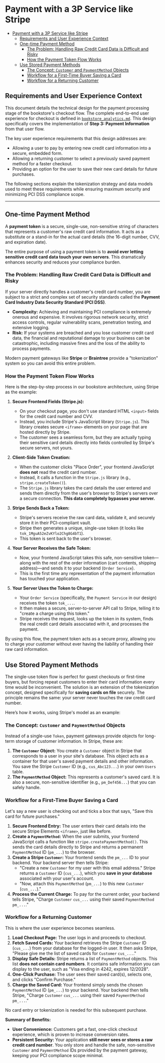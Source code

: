 # Payment with a 3P Service like Stripe

- [Payment with a 3P Service like Stripe](#payment-with-a-3p-service-like-stripe)
  - [Requirements and User Experience Context](#requirements-and-user-experience-context)
  - [One-time Payment Method](#one-time-payment-method)
    - [The Problem: Handling Raw Credit Card Data is Difficult and Risky](#the-problem-handling-raw-credit-card-data-is-difficult-and-risky)
    - [How the Payment Token Flow Works](#how-the-payment-token-flow-works)
  - [Use Stored Payment Methods](#use-stored-payment-methods)
    - [The Concept: `Customer` and `PaymentMethod` Objects](#the-concept-customer-and-paymentmethod-objects)
    - [Workflow for a First-Time Buyer Saving a Card](#workflow-for-a-first-time-buyer-saving-a-card)
    - [Workflow for a Returning Customer](#workflow-for-a-returning-customer)

## Requirements and User Experience Context

This document details the technical design for the payment processing stage of the bookstore's checkout flow. The complete end-to-end user experience for checkout is defined in [`bookstore_analytics.md`](./bookstore_analytics.md). This design specifically covers the implementation of **Step 3: Payment Information** from that user flow.

The key user experience requirements that this design addresses are:
* Allowing a user to pay by entering new credit card information into a secure, embedded form.
* Allowing a returning customer to select a previously saved payment method for a faster checkout.
* Providing an option for the user to save their new card details for future purchases.

The following sections explain the tokenization strategy and data models used to meet these requirements while ensuring maximum security and minimizing PCI DSS compliance scope.

---

## One-time Payment Method

A **payment token** is a secure, single-use, non-sensitive string of characters that represents a customer's raw credit card information. It acts as a substitute or a stand-in for the actual card details (the 16-digit number, CVV, and expiration date).

The entire purpose of using a payment token is to **avoid ever letting sensitive credit card data touch your own servers**. This dramatically enhances security and reduces your compliance burden.

### The Problem: Handling Raw Credit Card Data is Difficult and Risky

If your server directly handles a customer's credit card number, you are subject to a strict and complex set of security standards called the **Payment Card Industry Data Security Standard (PCI DSS)**.

* **Complexity:** Achieving and maintaining PCI compliance is extremely onerous and expensive. It involves rigorous network security, strict access controls, regular vulnerability scans, penetration testing, and extensive logging.
* **Risk:** If your systems are breached and you lose customer credit card data, the financial and reputational damage to your business can be catastrophic, including massive fines and the loss of the ability to process payments.

Modern payment gateways like **Stripe** or **Braintree** provide a "tokenization" system so you can avoid this entire problem.

### How the Payment Token Flow Works

Here is the step-by-step process in our bookstore architecture, using Stripe as the example:

1.  **Secure Frontend Fields (Stripe.js):**
    * On your checkout page, you don't use standard HTML `<input>` fields for the credit card number and CVV.
    * Instead, you include Stripe's JavaScript library (`Stripe.js`). This library creates secure `<iframe>` elements on your page that are hosted directly by Stripe.
    * The customer sees a seamless form, but they are actually typing their sensitive card details directly into fields controlled by Stripe's secure servers, not yours.

2.  **Client-Side Token Creation:**
    * When the customer clicks "Place Order", your frontend JavaScript **does not** read the credit card number.
    * Instead, it calls a function in the `Stripe.js` library (e.g., `stripe.createToken()`).
    * The `Stripe.js` library takes the card details the user entered and sends them directly from the user's browser to Stripe's servers over a secure connection. **This data completely bypasses your server.**

3.  **Stripe Sends Back a Token:**
    * Stripe's servers receive the raw card data, validate it, and securely store it in their PCI-compliant vault.
    * Stripe then generates a unique, single-use token (it looks like `tok_1MguA52eZvKYlo2Chg8G4bT1`).
    * This token is sent back to the user's browser.

4.  **Your Server Receives the Safe Token:**
    * Now, your frontend JavaScript takes this safe, non-sensitive token—along with the rest of the order information (cart contents, shipping address)—and sends it to your backend (`Order Service`).
    * This is the first time any representation of the payment information has touched your application.

5.  **Your Server Uses the Token to Charge:**
    * Your `Order Service` (specifically, the `Payment Service` in our design) receives the token `tok_...`.
    * It then makes a secure, server-to-server API call to Stripe, telling it to "create a charge using this token."
    * Stripe receives the request, looks up the token in its system, finds the real credit card details associated with it, and processes the payment.

By using this flow, the payment token acts as a secure proxy, allowing you to charge your customer without ever having the liability of handling their raw card information.

## Use Stored Payment Methods

The single-use token flow is perfect for guest checkouts or first-time buyers, but forcing repeat customers to enter their card information every time would be inconvenient. The solution is an extension of the tokenization concept, designed specifically for **saving cards on file** securely. The principle remains the same: your server never touches the raw credit card number.

Here’s how it works, using Stripe's model as an example:

### The Concept: `Customer` and `PaymentMethod` Objects

Instead of a single-use `Token`, payment gateways provide objects for long-term storage of customer information. In Stripe, these are:

1.  **The `Customer` Object:** You create a `Customer` object in Stripe that corresponds to a user in your site's database. This object acts as a container for that user's saved payment details and other information. You save the Stripe `Customer` ID (e.g., `cus_Abc123...`) in your own `Users` table.
2.  **The `PaymentMethod` Object:** This represents a customer's saved card. It is also a secure, non-sensitive identifier (e.g., `pm_Def456...`) that you can safely handle.

### Workflow for a First-Time Buyer Saving a Card

Let's say a new user is checking out and ticks a box that says, "Save this card for future purchases."

1.  **Secure Frontend Entry:** The user enters their card details into the secure Stripe Elements `<iframe>`, just like before.
2.  **Create a `PaymentMethod`:** When the user submits, your frontend JavaScript calls a function like `stripe.createPaymentMethod()`. This sends the card details directly to Stripe and returns a permanent `PaymentMethod` ID (`pm_...`) to the browser.
3.  **Create a Stripe `Customer`:** Your frontend sends the `pm_...` ID to your backend. Your backend server then tells Stripe:
    * "Create a new `Customer` for my user with this email address." Stripe returns a `Customer` ID (`cus_...`), which you **save in your database** associated with your user's account.
    * "Now, attach this `PaymentMethod` (`pm_...`) to this new `Customer` (`cus_...`)."
4.  **Process the Current Charge:** To pay for the current order, your backend tells Stripe, "Charge `Customer` `cus_...` using their saved `PaymentMethod` `pm_...`."

### Workflow for a Returning Customer

This is where the user experience becomes seamless.

1.  **Load Checkout Page:** The user logs in and proceeds to checkout.
2.  **Fetch Saved Cards:** Your backend retrieves the Stripe `Customer` ID (`cus_...`) from your database for the logged-in user. It then asks Stripe, "Please give me the list of saved cards for `Customer` `cus_...`."
3.  **Display Safe Details:** Stripe returns a list of `PaymentMethod` objects. This list **does not contain card numbers**. It contains safe information you can display to the user, such as "Visa ending in 4242, expires 12/2028".
4.  **One-Click Purchase:** The user sees their saved card(s), selects one, and clicks "Confirm Purchase."
5.  **Charge the Saved Card:** Your frontend simply sends the chosen `PaymentMethod` ID (`pm_...`) to your backend. Your backend then tells Stripe, "Charge `Customer` `cus_...` using their saved `PaymentMethod` `pm_...`."

No card entry or tokenization is needed for this subsequent purchase.

**Summary of Benefits:**

* **User Convenience:** Customers get a fast, one-click checkout experience, which is proven to increase conversion rates.
* **Persistent Security:** Your application **still never sees or stores a raw credit card number**. You only store and handle the safe, non-sensitive `Customer` and `PaymentMethod` IDs provided by the payment gateway, keeping your PCI compliance scope minimal.